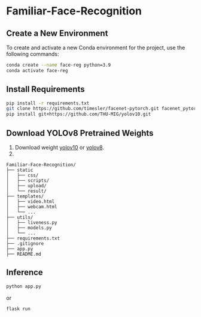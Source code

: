 # Familiar-Face-Recognition

## Create a New Environment

To create and activate a new Conda environment for the project, use the following commands:

```bash
conda create --name face-reg python=3.9
conda activate face-reg
```

## Install Requirements
```bash
pip install -r requirements.txt
git clone https://github.com/timesler/facenet-pytorch.git facenet_pytorch
pip install git+https://github.com/THU-MIG/yolov10.git
```

## Download YOLOv8 Pretrained Weights
1. Download weight [yolov10](https://github.com/NgocNhanUIT/Familiar-Face-Recognition/releases/download/yolov10_weight/yolov10_weight.pt) or [yolov8](https://github.com/NgocNhanUIT/Familiar-Face-Recognition/releases/download/yolov10_weight/yolov8_weight.pt).
2. 
```plaintext
Familiar-Face-Recognition/
├── static
│   ├── css/
│   ├── scripts/
│   ├── upload/
│   └── result/
├── templates/
│   ├── video.html
│   ├── webcam.html
│   └── ...
├── utils/
│   ├── liveness.py
│   ├── models.py
│   └── ...
├── requirements.txt
├── .gitignore
├── app.py
├── README.md
```

## Inference
```bash
python app.py
```
or
```bash
flask run
```
